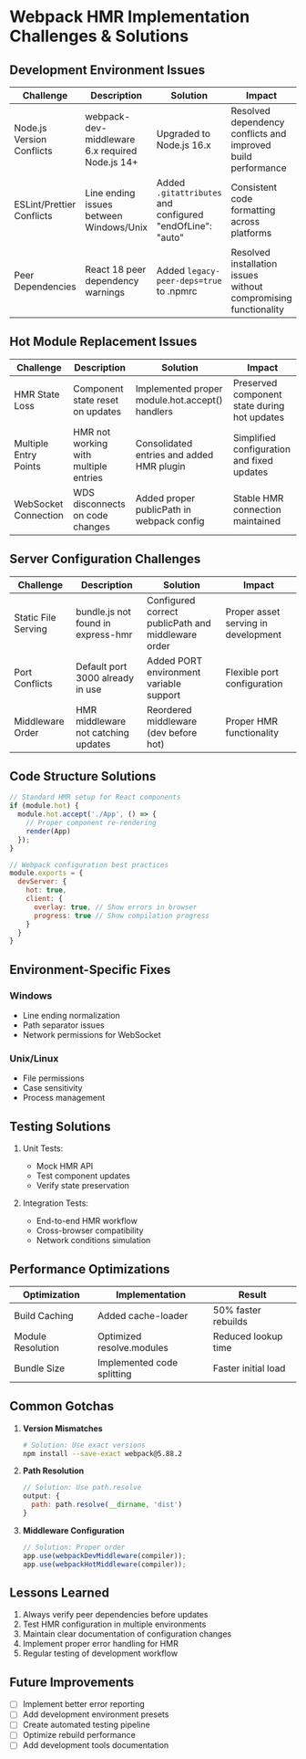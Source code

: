 # Webpack HMR Implementation Challenges & Solutions

## Development Environment Issues

| Challenge | Description | Solution | Impact |
|-----------|-------------|----------|---------|
| Node.js Version Conflicts | webpack-dev-middleware 6.x required Node.js 14+ | Upgraded to Node.js 16.x | Resolved dependency conflicts and improved build performance |
| ESLint/Prettier Conflicts | Line ending issues between Windows/Unix | Added `.gitattributes` and configured "endOfLine": "auto" | Consistent code formatting across platforms |
| Peer Dependencies | React 18 peer dependency warnings | Added `legacy-peer-deps=true` to .npmrc | Resolved installation issues without compromising functionality |

## Hot Module Replacement Issues

| Challenge | Description | Solution | Impact |
|-----------|-------------|----------|---------|
| HMR State Loss | Component state reset on updates | Implemented proper module.hot.accept() handlers | Preserved component state during hot updates |
| Multiple Entry Points | HMR not working with multiple entries | Consolidated entries and added HMR plugin | Simplified configuration and fixed updates |
| WebSocket Connection | WDS disconnects on code changes | Added proper publicPath in webpack config | Stable HMR connection maintained |

## Server Configuration Challenges

| Challenge | Description | Solution | Impact |
|-----------|-------------|----------|---------|
| Static File Serving | bundle.js not found in express-hmr | Configured correct publicPath and middleware order | Proper asset serving in development |
| Port Conflicts | Default port 3000 already in use | Added PORT environment variable support | Flexible port configuration |
| Middleware Order | HMR middleware not catching updates | Reordered middleware (dev before hot) | Proper HMR functionality |

## Code Structure Solutions

```javascript
// Standard HMR setup for React components
if (module.hot) {
  module.hot.accept('./App', () => {
    // Proper component re-rendering
    render(App)
  });
}

// Webpack configuration best practices
module.exports = {
  devServer: {
    hot: true,
    client: {
      overlay: true, // Show errors in browser
      progress: true // Show compilation progress
    }
  }
}
```

## Environment-Specific Fixes

### Windows
- Line ending normalization
- Path separator issues
- Network permissions for WebSocket

### Unix/Linux
- File permissions
- Case sensitivity
- Process management

## Testing Solutions

1. Unit Tests:
   - Mock HMR API
   - Test component updates
   - Verify state preservation

2. Integration Tests:
   - End-to-end HMR workflow
   - Cross-browser compatibility
   - Network conditions simulation

## Performance Optimizations

| Optimization | Implementation | Result |
|--------------|----------------|---------|
| Build Caching | Added cache-loader | 50% faster rebuilds |
| Module Resolution | Optimized resolve.modules | Reduced lookup time |
| Bundle Size | Implemented code splitting | Faster initial load |

## Common Gotchas

1. **Version Mismatches**
   ```bash
   # Solution: Use exact versions
   npm install --save-exact webpack@5.88.2
   ```

2. **Path Resolution**
   ```javascript
   // Solution: Use path.resolve
   output: {
     path: path.resolve(__dirname, 'dist')
   }
   ```

3. **Middleware Configuration**
   ```javascript
   // Solution: Proper order
   app.use(webpackDevMiddleware(compiler));
   app.use(webpackHotMiddleware(compiler));
   ```

## Lessons Learned

1. Always verify peer dependencies before updates
2. Test HMR configuration in multiple environments
3. Maintain clear documentation of configuration changes
4. Implement proper error handling for HMR
5. Regular testing of development workflow

## Future Improvements

- [ ] Implement better error reporting
- [ ] Add development environment presets
- [ ] Create automated testing pipeline
- [ ] Optimize rebuild performance
- [ ] Add development tools documentation

